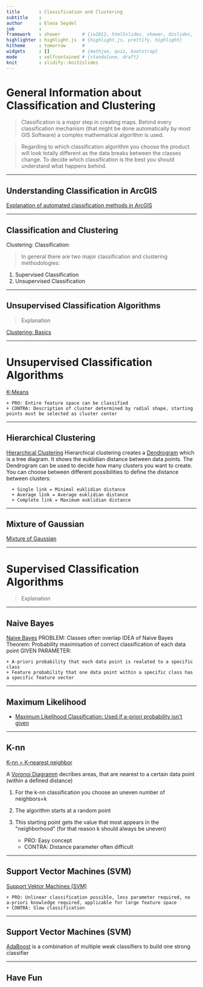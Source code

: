 ```yaml
---
title       : Classification and Clustering
subtitle    : 
author      : Elena Seydel
job         : 
framework   : shower        # {io2012, html5slides, shower, dzslides, ...}
highlighter : highlight.js  # {highlight.js, prettify, highlight}
hitheme     : tomorrow      # 
widgets     : []            # {mathjax, quiz, bootstrap}
mode        : selfcontained # {standalone, draft}
knit        : slidify::knit2slides
---
```


# General Information about Classification and Clustering

> Classification is a major step in creating maps. Behind every classification mechanism (that might be done automatically by most GIS Software) a complex mathematical algorithm is used.


> Regarding to which classification algorithm you choose the product will look totally different as the data breaks between the classes change. To decide which classification is the best you should understand what happens behind.

--- 

## Understanding Classification in ArcGIS

[Explanation of automated classification methods in ArcGIS](https://pro.arcgis.com/en/pro-app/help/mapping/symbols-and-styles/data-classification-methods.htm)

--- 


## Classification and Clustering

Clustering:
Classification:

>In general there are two major classification and clustering methodologies:
1. Supervised Classification
2. Unsupervised Classification


--- 

## Unsupervised Classification Algorithms 

> Explanation

[Clustering: Basics](https://www.youtube.com/watch?v=6R16reLVl3I)



--- 

# Unsupervised Classification Algorithms

[K-Means](https://www.youtube.com/watch?v=_aWzGGNrcic)


    + PRO: Entire feature space can be classified
    + CONTRA: Description of cluster determined by radial shape, starting points must be selected as cluster center

--- 

## Hierarchical Clustering

[Hierarchical Clustering](https://www.youtube.com/watch?v=OcoE7JlbXvY)
Hierarchical clustering creates a [Dendrogram](http://www.ncss.com/wp-content/themes/ncss/pdf/Procedures/NCSS/Hierarchical_Clustering-Dendrograms.pdf) which is a tree diagram. It shows the euklidian distance between data points. The Dendrogram can be used to decide how many clusters you want to create. You can choose between different possibilities to define the distance between clusters:

      + Single link = Minimal euklidian distance
      + Average link = Average euklidian distance
      + Complete link = Maximum euklidian distance

--- 

## Mixture of Gaussian

[Mixture of Gaussian](https://www.youtube.com/watch?v=qMTuMa86NzU)
  
  
--- 

# Supervised Classification Algorithms

> Explanation

--- 

## Naive Bayes

[Naive Bayes](https://www.youtube.com/watch?v=OqmJhPQYRc8)
PROBLEM: Classes often overlap
IDEA of Naive Bayes Theorem: Probability maximisation of correct classification of each data point
GIVEN PARAMETER:

    + A-priori probability that each data point is realated to a specific class 
    + Feature probability that one data point within a specific class has a specific feature vector
    

---

## Maximum Likelihood

  * [Maximum Likelihood Classification: Used if a-priori probability isn't given](https://www.youtube.com/watch?v=RPtYRm2tboA)

---


## K-nn

[K-nn = K-nearest neighbor](https://www.youtube.com/watch?v=k_7gMp5wh5A)

A [Voronoi Diagramm](http://www.pi6.fernuni-hagen.de/downloads/publ/tr198.pdf) decribes areas, that are nearest to a certain data point (within a defined distance)
1. For the k-nn classification you choose an uneven number of neighbors=k
2. The algorithm starts at a random point
3. This starting point gets the value that most appears in the "neighborhood" (for that reason k should always be uneven)


    + PRO: Easy concept
    + CONTRA: Distance parameter often difficult

---

## Support Vector Machines (SVM)

[Support Vektor Machines (SVM)](https://www.youtube.com/watch?v=1NxnPkZM9bc)

    + PRO: Unlinear classification possible, less parameter required, no a-priori knowledge required, applicable for large feature space
    + CONTRA: Slow classification 

---

## Support Vector Machines (SVM)

[AdaBoost](https://www.youtube.com/watch?v=ix6IvwbVpw0)
is a combination of multiple weak classifiers to build one strong classifier

---

## Have Fun

